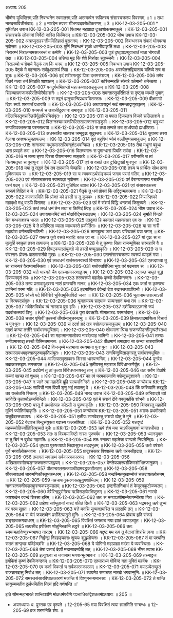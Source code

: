 अध्यायः 205

भीष्मेण युधिष्ठिरम् प्रति निबन्धनेन स्वमातरम् प्रति अरण्यत्वेन रूपितस्य संसारचक्रस्य विवरणम् ॥ 1 ॥ तथा नारदसावित्रीसंवादः ॥ 2 ॥ नारदेन तपसा श्रीभगवदपरोक्षीकरणम् ॥ 3 ॥
KK-12-03-205-001	* युधिष्ठिर उवाच 
KK-12-03-205-001	पितामह महाप्राज्ञ दुःखशोकसमाकुले ।
KK-12-03-205-001	संसारचक्रे लोकानां निर्वेदो नास्ति किंन्विदम् ॥
KK-12-03-205-002	भीष्म उवाच 
KK-12-03-205-002	अत्राप्युदाहरन्तीममितिहासं पुरातनम् ।
KK-12-03-205-002	निबन्धनस्य संवादं भोगवत्या नृपोत्तम ॥
KK-12-03-205-003	मुनिं निबन्धनं शुष्कं धमनीयाकृतिं तथा ।
KK-12-03-205-003	निरारम्भं निरालम्बमसज्जन्तं च कर्मणि ।
KK-12-03-205-003	पुत्रं दृष्ट्वाऽप्युवाचार्तं माता भोगवती तदा ॥
KK-12-03-205-004	उत्तिष्ठ मूढ किं शेषे निरपेक्षः सुहृज्जनैः ।
KK-12-03-205-004	निरालम्बो धनोपाये पैतृकं तव किं धनम् ॥
KK-12-03-205-005	निबन्धन उवाच 
KK-12-03-205-005	पैतृकं मे महन्मातः सर्वदुःखालयं त्विह ।
KK-12-03-205-005	अस्त्येतत्तद्विघाताय यतिष्ये तत्र मा शुचः ॥
KK-12-03-205-006	इदं शरीरमत्युग्रं पित्रा दत्तमसंशयम् ।
KK-12-03-205-006	तमेव पितरं गत्वा धनं तिष्ठति शाश्वतम् ॥
KK-12-03-205-007	कश्चिन्महति संसारे वर्तमानो धनेच्छया ।
KK-12-03-205-007	वनदुर्गमभिप्राप्तो महत्क्रव्यादसङ्कुलम् ॥
KK-12-03-205-008	सिंहव्याघ्रगजाकारैरतिघोरैर्महाशनैः ।
KK-12-03-205-008	समन्तात्सुपरिक्षिप्तं स दृष्ट्वा व्यथते पुमान् ॥
KK-12-03-205-009	स तद्वनं ह्यनुचरन्विप्रधावन्नितस्ततः ।
KK-12-03-205-009	वीक्षमाणो दिशः सर्वाः शरणार्थं प्रधावति ॥
KK-12-03-205-010	अथापश्यद्वनं रूढं समन्ताद्वागुरावृतम् ।
KK-12-03-205-010	वनमध्ये च तत्रासीदुदपानः समावृतः ॥
KK-12-03-205-011	वल्लिभिस्तृणसञ्छिन्नैर्गूढाभिरभिसंवृतः ।
KK-12-03-205-011	स पपात द्विजस्तत्र विजने सलिलाशये ॥
KK-12-03-205-012	विलग्नश्चाभवत्तस्मिँल्लतासन्तानसङ्कुले ।
KK-12-03-205-012	बाहुभ्यां सम्परिष्वक्तस्तया परमसत्वया ॥
KK-12-03-205-013	स तथा लम्बते तत्र ऊर्ध्वपादो ह्यधश्शिराः ।
KK-12-03-205-013	अधस्तत्रैव जातश्च जम्बूवृक्षः सुदुस्तरः ॥
KK-12-03-205-014	कूपस्य तस्य वेलाया अपश्यत्सुमहाफलम् ।
KK-12-03-205-014	वृक्षं बहुविधं व्योमं वल्लीपुष्पसमाकुलम् ॥
KK-12-03-205-015	नानारूपा मधुकरास्तस्मिन्वृक्षेऽभवन्किल ।
KK-12-03-205-015	तेषां मधूनां बहुधा धारा प्रववृते तदा ॥
KK-12-03-205-016	विलम्बमानः स पुमान्धारां पिबति सर्वदा ।
KK-12-03-205-016	न तस्य तृष्णा विरता पीयमानस्य सङ्कटे ॥
KK-12-03-205-017	परीप्सति च तां नित्यमतृप्तः स पुनःपुनः ।
KK-12-03-205-017	एवं स वसते तत्र दुःखिदुःखी पुनःपुनः ॥
KK-12-03-205-018	मया तु तद्धनं देयं तव दास्यामि चेच्छसि ।
KK-12-03-205-018	तस्य च प्रार्थितः सोथ दत्वा मुक्तिमवाप सः ॥
KK-12-03-205-019	सा च त्यक्त्वाऽर्थसंङ्कल्पं जगाम परमां गतिम् ॥
KK-12-03-205-020	एवं संसारचक्रस्य स्वरूपज्ञा नृपोत्तम ।
KK-12-03-205-020	परं वैराग्यमागम्य गच्छन्ति परमं पदम् ॥
KK-12-03-205-021	युधिष्ठिर उवाच 
KK-12-03-205-021	एवं संसारचक्रस्य स्वरूपं विदितं न मे ।
KK-12-03-205-021	पैतृकं तु धनं प्रोक्तं किं तद्विद्वन्महात्मना ॥
KK-12-03-205-022	कान्तारमिति किं प्रोक्तं को हस्ती स तु कूपकः ।
KK-12-03-205-022	किंसञ्ज्ञिको महावृक्षो मधु वाऽपि पितामह ॥
KK-12-03-205-023	एवं मे संशयं विद्धि धनशब्दं किमुच्यते ।
KK-12-03-205-023	कथं लब्धं धनं तेन तथा च किमिदं त्विह ॥
KK-12-03-205-024	भीष्म उवाच 
KK-12-03-205-024	उपाख्यानमिदं सर्वं मोक्षविद्भिरुदाहृतम् ।
KK-12-03-205-024	सुमतिं विन्दते येन बन्धनाशश्च भारत ॥
KK-12-03-205-025	एतदुक्तं हि कान्तारं महान्संसार एव सः ।
KK-12-03-205-025	ये ते प्रतिष्ठिता व्याला व्याधयस्ते प्रकीर्तिताः ॥
KK-12-03-205-026	या सा नारी महाघोरा वर्णरूपविनाशिनी ।
KK-12-03-205-026	तामाहुश्च जरां प्राज्ञाः परिष्वक्तं यया जगत् ॥
KK-12-03-205-027	यस्तत्र कूपे वसते महाहिः काल एव सः ।
KK-12-03-205-027	यो वृक्षः स च मृत्युर्हि स्वकृतं तस्य तत्फलम् ॥
KK-12-03-205-028	ये तु कृष्णाः सिता राजन्मूषिका रात्र्यहानि वै ॥
KK-12-03-205-029	द्विषट्कपदसंयुक्तो यो हस्ती षण्मुखाकृतिः ।
KK-12-03-205-029	स च संवत्सरः प्रोक्तः पाशमासर्तवो मुखाः ॥
KK-12-03-205-030	एतत्संसारचक्रस्य स्वरूपं व्याहृतं मया ।
KK-12-03-205-030	एवं लब्धधनं राजंस्तत्स्वरूपं विनाशय ॥
KK-12-03-205-031	एतज्ज्ञात्वा तु सा राजन्परं वैराग्यमास्थिता ।
KK-12-03-205-031	यथोक्तविधिना भूयः परं पदमवाप सः ॥
KK-12-03-205-032	धत्ते धारयते चैव एतस्मात्कारणाद्धनम् ।
KK-12-03-205-032	तद्गच्छ चामृतं शुद्धं हिरण्यममृतं तपः ॥
KK-12-03-205-033	तत्स्वरूपो महादेवः कृष्णो देवकिनन्दनः ।
KK-12-03-205-033	तस्य प्रसादाद्दुःखस्य नाशं प्राप्स्यसि मानद ॥
KK-12-03-205-034	एकः कर्ता स कृष्णश्च ज्ञानिनां परमा गतिः ॥
KK-12-03-205-035	इदमाश्रित्य देवेन्द्रो देवा रुद्रास्तथाऽश्विनौ ।
KK-12-03-205-035	स्वेस्वे पदे विविशिरे भुक्तिमुक्तिविदो जनाः ॥
KK-12-03-205-036	भूतानामन्तरात्माऽसौ स नित्यपदसंवृतः ।
KK-12-03-205-036	श्रूयतामस्य सद्भावः सम्यग्ज्ञानं यथा तव ॥
KK-12-03-205-037	भवेदेतन्निबोध त्वं नारदाय पुरा हरिः ।
KK-12-03-205-037	दर्शयित्वाऽऽत्मनो रूपं यदवोचत्स्वयं विभुः ॥
KK-12-03-205-038	पुरा देवऋषिः श्रीमान्नारदः परमार्थवान् ।
KK-12-03-205-038	चचार पृथिवीं कृत्स्नां तीर्थान्यनुचरन्प्रभुः ॥
KK-12-03-205-039	हिमवत्पादमाश्रित्य विचार्य च पुनःपुनः ।
KK-12-03-205-039	स ददर्श ह्रदं तत्र पद्मोत्पलसमाकुलम् ॥
KK-12-03-205-040	ददर्श कन्यां तत्तीरे सर्वाभरणभूषिताम् ।
KK-12-03-205-040	शोभमानां श्रिया राजन्क्रीडन्तीमुत्पलैस्तथा ॥
KK-12-03-205-041	सा महात्मानमालोक्य नारदेत्याह भामिनी ।
KK-12-03-205-041	तस्याः समीपमासाद्य तस्थौ विस्मितमानसः ॥
KK-12-03-205-042	वीक्षमाणं तमाज्ञाय सा कन्या चारुवासिनी ।
KK-12-03-205-042	विजजृम्भे महाभागा स्मयमाना पुनः पुनः ॥
KK-12-03-205-043	तस्मात्समभवद्वक्त्रात्पुरुषाकृतिसंयुतः ।
KK-12-03-205-043	रत्नबिन्दुचिताङ्गस्तु सर्वाभरणभूषितः ॥
KK-12-03-205-044	आदित्यसदृशाकारः शिरसा धारयन्मणिम् ।
KK-12-03-205-044	पुनरेव तदाकारसदृशः समजायत ॥
KK-12-03-205-045	तृतीयस्तु महाराज विविधाभरणैर्युतः ।
KK-12-03-205-045	प्रदक्षिणं तु तां कृत्वा विविधध्वनयस्तु ताम् ॥
KK-12-03-205-046	ततः सर्वेण विप्रर्षिः कन्यां पप्रच्छ तां शुभाम् ॥
KK-12-03-205-047	का त्वं परमकल्याणि पद्मेन्दुसदृशानने ।
KK-12-03-205-047	न जाने त्वां महादेवि ब्रूहि सत्यमनिन्दिते ॥
KK-12-03-205-048	कन्योवाच 
KK-12-03-205-048	सावित्री नाम विप्रर्षे शृणु भद्रं तवास्तु वै ।
KK-12-03-205-048	किं करिष्यामि तद्ब्रूहि तव यच्चेतसि स्थितम् ॥
KK-12-03-205-049	नारद उवाच 
KK-12-03-205-049	अभिवादये त्वां सावित्रि कृतार्थोऽहमनिन्दिते ।
KK-12-03-205-049	एतं मे संशयं देवि वक्तुमर्हसि शोभने ॥
KK-12-03-205-050	यस्तु वै प्रथमोत्पन्नः कोऽसौ स पुरुषाकृतिः ।
KK-12-03-205-050	बिन्दवस्तु महादेवि मूर्ध्नि ज्योतिर्मयाकृतिः ॥
KK-12-03-205-051	कन्योवाच 
KK-12-03-205-051	अग्रजः प्रथमोत्पन्नो यजुर्वेदस्तथाऽपरः ।
KK-12-03-205-051	तृतीयः सामवेदस्तु संशयो व्येतु ते मुने ॥
KK-12-03-205-052	वेदाश्च बिन्दुसंयुक्ता यज्ञस्य फलसंश्रिताः ।
KK-12-03-205-052	यत्तद्दृष्टं महज्ज्योतिर्ज्योतिरित्युच्यते बुधैः ॥
KK-12-03-205-053	ऋषे ज्ञेयं मया चाऽपीत्युक्त्वा चान्तरधीयत ।
KK-12-03-205-053	ततः स विस्मयाविष्टो नारदः पुरुषर्षभ ।
KK-12-03-205-053	ध्यानयुक्तः स तु चिरं न बुबोध महामतिः ॥
KK-12-03-205-054	ततः स्नात्वा महातेजा वाग्यतो नियतेन्द्रियः ।
KK-12-03-205-054	तुष्टाव पुरुषव्याघ्रो जिज्ञासुश्च तदद्भुतम् ॥
KK-12-03-205-055	ततो वर्षशते पूर्णे भगवाँलोकभावनः ।
KK-12-03-205-055	प्रादुश्चकार विश्वात्मा ऋषेः परमसौहृदात् ॥
KK-12-03-205-056	तमागतं जगन्नाथं सर्वकारणकारणम् ।
KK-12-03-205-056	अखिलामरमौल्यङ्गरुक्मारुणपदद्वयम् ॥
KK-12-03-205-057	वैनतेयपदस्पर्शकिणशोभितजानुकम् ।
KK-12-03-205-057	पीताम्बरलसत्काञ्चीदामबद्धकटीतटम् ॥
KK-12-03-205-058	श्रीवत्सवक्षसं चारुमणिकौस्तुभकन्धरम् ।
KK-12-03-205-058	मन्दस्मितमुखाम्भोजं चलदायतलोचनम् ॥
KK-12-03-205-059	नम्रचापानुकरणनम्रभ्रूयुगशोभितम् ।
KK-12-03-205-059	नानारत्नमणीवज्रस्फुरन्मकरकुण्डलम् ॥
KK-12-03-205-060	इन्द्रनीलनिभाभं तं केयूरमकुटोज्ज्वलम् ।
KK-12-03-205-060	देवैरिन्द्रपुरोगैश्च ऋषिसङ्घैरभिष्टुतम् ॥
KK-12-03-205-061	नारदो जयशब्देन ववन्दे शिरसा हरिम् ॥
KK-12-03-205-062	ततः स भगवाञ्श्रीमान्मेघगम्भीरया गिरा ।
KK-12-03-205-062	प्राहेशः सर्वभूतानां नारदं पतितं क्षितौ ॥
KK-12-03-205-063	भद्रमस्तु ऋषे तुभ्यं वरं वरय सुव्रत ।
KK-12-03-205-063	यत्ते मनसि सुव्यक्तमस्ति च प्रददामि तत् ॥
KK-12-03-205-064	स चेमं जयशब्देन प्रसीदेत्यातुरो मुनिः ।
KK-12-03-205-064	प्रोवाच हृदि संरूढं शङ्खचक्रगदाधरम् ॥
KK-12-03-205-065	विवक्षितं जगन्नाथ मया ज्ञातं त्वयाऽच्युत ।
KK-12-03-205-065	तत्प्रसीद हृषीकेश श्रोतुमिच्छामि तद्धरे ॥
KK-12-03-205-066	ततः स्मयन्महाविष्णुरभ्यभाषत नारदम् ।
KK-12-03-205-066	यद्दृष्टं मम रूपं तु वेदानां शिरसि त्वया ॥
KK-12-03-205-067	निर्द्वन्द्वा निरहङ्काराः शुचयः शुद्धलोचनाः ।
KK-12-03-205-067	तं मां पश्यन्ति सततं तान्पृच्छ यदिहेच्छसि ॥
KK-12-03-205-068	ये योगिनो महाप्राज्ञा मदंशा ये व्यवस्थिताः ।
KK-12-03-205-068	तेषां प्रसादं देवर्षे मत्प्रसादमवैहि तत् ॥
KK-12-03-205-069	भीष्म उवाच 
KK-12-03-205-069	इत्युक्त्वा स जगामाथ भगवान्भूतभावनः ।
KK-12-03-205-069	तस्माद्व्रज हृषीकेशं कृष्णं देवकिनन्दनम् ॥
KK-12-03-205-070	एतमाराध्य गोविन्दं गता मुक्तिं महर्षयः ।
KK-12-03-205-070	एष कर्ता विकर्ता च सर्वकारणकारणम् ॥
KK-12-03-205-071	मयाऽप्येतच्छ्रुतं राजन्नारदात्तु निबोध तत् ।
KK-12-03-205-071	स्वयमेव समाचष्ट नारदो भगवान्मुनिः ॥
KK-12-03-205-072	समस्तसंसारविघातकारणं भजन्ति ये विष्णुमनन्यमानसाः ।
KK-12-03-205-072	ते यान्ति सायुज्यमतीव दुर्लभमितीव नित्यं हृदि वर्णयन्ति ॥'

इति श्रीमन्महाभारते शान्तिपर्वणि मोक्षधर्मपर्वणि पञ्चाधिकद्विशततमोऽध्यायः ॥ 205 ॥

* अयमध्यायः ध. पुस्तक एव दृश्यते । 12-205-65 मया विवक्षितं त्वया ज्ञातमिति सम्बन्धः ॥ 12-205-69 व्रज शरणमिति शेषः ॥
